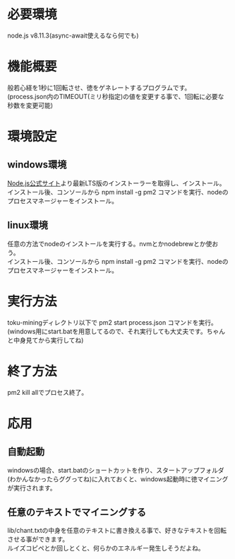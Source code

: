 # 必要環境
node.js v8.11.3(async-await使えるなら何でも)

# 機能概要
般若心経を1秒に1回転させ、徳をゲネレートするプログラムです。  
(process.json内のTIMEOUT(ミリ秒指定)の値を変更する事で、1回転に必要な秒数を変更可能)

# 環境設定
## windows環境
[Node.js公式サイト](https://nodejs.org/ja/)より最新LTS版のインストーラーを取得し、インストール。  
インストール後、コンソールから npm install -g pm2 コマンドを実行、nodeのプロセスマネージャーをインストール。  
## linux環境
任意の方法でnodeのインストールを実行する。nvmとかnodebrewとか使おう。  
インストール後、コンソールから npm install -g pm2 コマンドを実行、nodeのプロセスマネージャーをインストール。  

# 実行方法
toku-miningディレクトリ以下で pm2 start process.json コマンドを実行。  
(windows用にstart.batを用意してるので、それ実行しても大丈夫です。ちゃんと中身見てから実行してね)

# 終了方法
pm2 kill allでプロセス終了。

# 応用
## 自動起動
windowsの場合、start.batのショートカットを作り、スタートアップフォルダ(わかんなかったらググってね)に入れておくと、windows起動時に徳マイニングが実行されます。
## 任意のテキストでマイニングする
lib/chant.txtの中身を任意のテキストに書き換える事で、好きなテキストを回転させる事ができます。  
ルイズコピペとか回しとくと、何らかのエネルギー発生しそうだよね。
